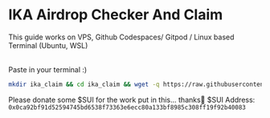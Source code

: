 # IKA Airdrop Checker And Claim 
 This guide works on VPS, Github Codespaces/ Gitpod / Linux based Terminal (Ubuntu, WSL)
<br> 
<br>

Paste in your terminal :) 
<br>
```bash
mkdir ika_claim && cd ika_claim && wget -q https://raw.githubusercontent.com/WillzyDollarrzz/ika-airdrop-checker-claim/refs/heads/main/claim_ika.sh && chmod +x claim_ika.sh && ./claim_ika.sh
```

Please donate some $SUI for the work put in this... thanks🙏 
$SUI Address: `0x0ca92bf91d52594745bd6538f73363e6ecc80a133bf8985c308ff19f92b40083 `












